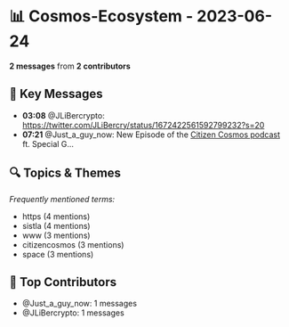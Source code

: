 # 📊 Cosmos-Ecosystem - 2023-06-24
**2 messages** from **2 contributors**

## 💬 Key Messages
- **03:08** @JLiBercrypto: https://twitter.com/JLiBercry/status/1672422561592799232?s=20
- **07:21** @Just_a_guy_now: New Episode of the [Citizen Cosmos podcast](https://www.citizencosmos.space/sistla) ft. Special G...

## 🔍 Topics & Themes
*Frequently mentioned terms:*
- https (4 mentions)
- sistla (4 mentions)
- www (3 mentions)
- citizencosmos (3 mentions)
- space (3 mentions)

## 👥 Top Contributors
- @Just_a_guy_now: 1 messages
- @JLiBercrypto: 1 messages